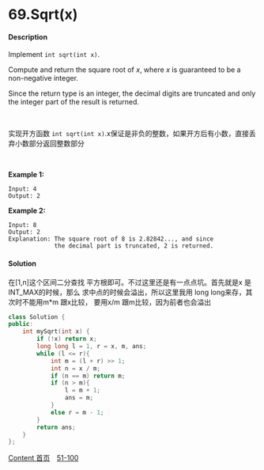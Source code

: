 # 69.Sqrt(x)

#### Description

Implement `int sqrt(int x)`.

Compute and return the square root of *x*, where *x* is guaranteed to be a non-negative integer.

Since the return type is an integer, the decimal digits are truncated and only the integer part of the result is returned.

<br>

实现开方函数 `int sqrt(int x)`.x保证是非负的整数，如果开方后有小数，直接丢弃小数部分返回整数部分

<br>

**Example 1:**

```
Input: 4
Output: 2
```

**Example 2:**

```
Input: 8
Output: 2
Explanation: The square root of 8 is 2.82842..., and since 
             the decimal part is truncated, 2 is returned.
```



#### Solution

在[1,n]这个区间二分查找 平方根即可。不过这里还是有一点点坑。首先就是x 是 INT_MAX的时候，那么 求中点的时候会溢出，所以这里我用 long long来存，其次时不能用m*m 跟x比较， 要用x/m 跟m比较，因为前者也会溢出

```c++
class Solution {
public:
    int mySqrt(int x) {
        if (!x) return x;
        long long l = 1, r = x, m, ans;
        while (l <= r){
            int m = (l + r) >> 1;
            int n = x / m;
            if (n == m) return m;
            if (n > m){
                l = m + 1;
                ans = m;
            }
            else r = m - 1;
        }
        return ans;
    }
};
```



[Content   首页](../README.md)&emsp;[51-100](../51-100.md)

